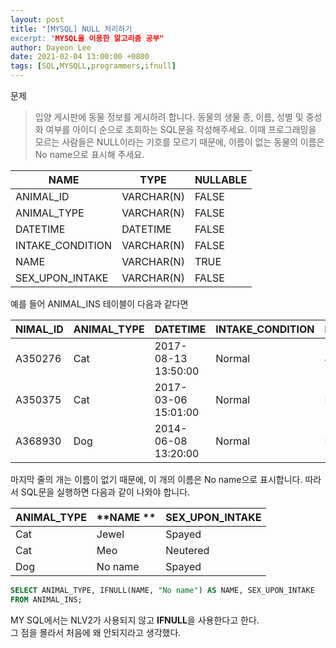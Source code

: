 ```yaml
---
layout: post
title: "[MYSQL] NULL 처리하기
excerpt: "MYSQL을 이용한 알고리즘 공부"
author: Dayeon Lee
date: 2021-02-04 13:00:00 +0800
tags: [SQL,MYSQLL,programmers,ifnull]
---
```


문제

> 입양 게시판에 동물 정보를 게시하려 합니다. 동물의 생물 종, 이름, 성별 및 중성화 여부를 아이디 순으로 조회하는 SQL문을 작성해주세요. 이때 프로그래밍을 모르는 사람들은 NULL이라는 기호를 모르기 때문에, 이름이 없는 동물의 이름은 No name으로 표시해 주세요.


|**NAME**|	**TYPE**|	**NULLABLE**|
|--|--|--|
|ANIMAL_ID	|VARCHAR(N)|	FALSE|
|ANIMAL_TYPE|	VARCHAR(N)	|FALSE|
|DATETIME	|DATETIME	|FALSE|
|INTAKE_CONDITION|	VARCHAR(N)	|FALSE|
|NAME	|VARCHAR(N)	|TRUE|
|SEX_UPON_INTAKE|	VARCHAR(N)	|FALSE|

예를 들어 ANIMAL_INS 테이블이 다음과 같다면

|**NIMAL_ID**	|**ANIMAL_TYP**E|	**DATETIME**|	**INTAKE_CONDITION**	|**NAME**	|**SEX_UPON_INTAKE**|
|--|--|--|--|--|--|
|A350276|	Cat|	2017-08-13 13:50:00	|Normal|	Jewel|	Spayed| Female|
|A350375|	Cat|	2017-03-06 15:01:00	|Normal|	Meo|	Neutered| Male|
|A368930|	Dog|	2014-06-08 13:20:00	|Normal|	NULL	|Spayed| Female|

마지막 줄의 개는 이름이 없기 때문에, 이 개의 이름은 No name으로 표시합니다. 따라서 SQL문을 실행하면 다음과 같이 나와야 합니다.

|**ANIMAL_TYPE**	|**NAME	**|**SEX_UPON_INTAKE**|
|--|--|--|
|Cat|	Jewel|	Spayed |Female|
|Cat	|Meo	|Neutered| Male|
|Dog	|No name|	Spayed| Female|

```SQL
SELECT ANIMAL_TYPE, IFNULL(NAME, "No name") AS NAME, SEX_UPON_INTAKE 
FROM ANIMAL_INS;
```

MY SQL에서는 NLV2가 사용되지 않고 **IFNULL**을 사용한다고 한다.   
그 점을 몰라서 처음에 왜 안되지라고 생각했다.    



